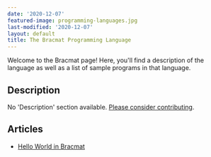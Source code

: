 ```yaml
---
date: '2020-12-07'
featured-image: programming-languages.jpg
last-modified: '2020-12-07'
layout: default
title: The Bracmat Programming Language
---
```


Welcome to the Bracmat page! Here, you'll find a description of the language as well as a list of sample programs in that language.

## Description

No 'Description' section available. [Please consider contributing](https://github.com/TheRenegadeCoder/sample-programs-website).

## Articles

- [Hello World in Bracmat](https://sampleprograms.io/projects/hello-world/bracmat)